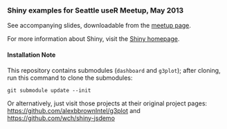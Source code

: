 ### Shiny examples for Seattle useR Meetup, May 2013

See accompanying slides, downloadable from the [meetup page](http://www.meetup.com/Seattle-useR/events/116710342/).

For more information about Shiny, visit the [Shiny homepage](http://rstudio.com/shiny).

#### Installation Note

This repository contains submodules (`dashboard` and `g3plot`); after cloning, run this command to clone the submodules:

`git submodule update --init`

Or alternatively, just visit those projects at their original project pages: https://github.com/alexbbrownIntel/g3plot and https://github.com/wch/shiny-jsdemo
